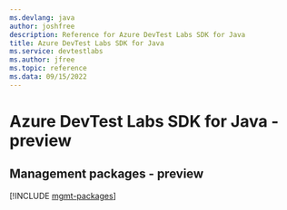```yaml
---
ms.devlang: java
author: joshfree
description: Reference for Azure DevTest Labs SDK for Java
title: Azure DevTest Labs SDK for Java
ms.service: devtestlabs
ms.author: jfree
ms.topic: reference
ms.data: 09/15/2022
---
```

# Azure DevTest Labs SDK for Java - preview

## Management packages - preview
[!INCLUDE [mgmt-packages](devtest-labs-mgmt-index.md)]